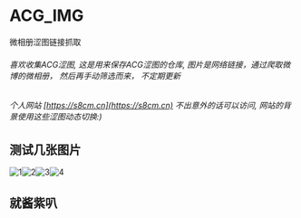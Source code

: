 # ACG_IMG
微相册涩图链接抓取

###### 喜欢收集ACG涩图, 这是用来保存ACG涩图的仓库, 图片是网络链接，通过爬取微博的微相册， 然后再手动筛选而来， 不定期更新
###### 个人网站 [https://s8cm.cn](https://s8cm.cn) 不出意外的话可以访问, 网站的背景使用这些涩图动态切换:)
## 测试几张图片
<!---->
![1](http://wx1.sinaimg.cn/large/586f5255gy1g0woqz9wxdj20u016fh81.jpg)![2](http://wx2.sinaimg.cn/large/586f5255gy1g0wvn9lgt6j21c00u0qi9.jpg)![3](http://wx1.sinaimg.cn/large/586f5255gy1g0wop61vdlj20ij0rse0z.jpg)![4](http://wx2.sinaimg.cn/large/586f5255gy1g0wou68b9oj20jq0rskb7.jpg)






## 就酱紫叭

